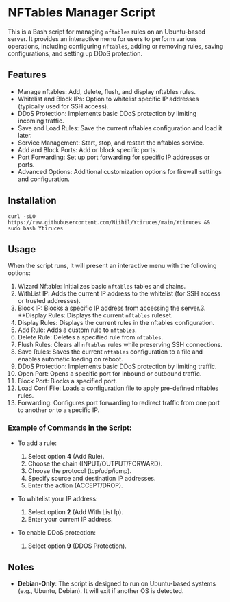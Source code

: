 # NFTables Manager Script

This is a Bash script for managing `nftables` rules on an Ubuntu-based server. It provides an interactive menu for users to perform various operations, including configuring `nftables`, adding or removing rules, saving configurations, and setting up DDoS protection.

## Features

- Manage nftables: Add, delete, flush, and display nftables rules.
- Whitelist and Block IPs: Option to whitelist specific IP addresses (typically used for SSH access).
- DDoS Protection: Implements basic DDoS protection by limiting incoming traffic.
- Save and Load Rules: Save the current nftables configuration and load it later.
- Service Management: Start, stop, and restart the nftables service.
- Add and Block Ports: Add or block specific ports.
- Port Forwarding: Set up port forwarding for specific IP addresses or ports.
- Advanced Options: Additional customization options for firewall settings and configuration.


## Installation

```
curl -sLO https://raw.githubusercontent.com/Niihil/Ytiruces/main/Ytiruces && sudo bash Ytiruces
```

## Usage

When the script runs, it will present an interactive menu with the following options:

1.  Wizard Nftable: Initializes basic `nftables` tables and chains.
2.  WithList IP: Adds the current IP address to the whitelist (for SSH access or trusted addresses).
3.  Block IP: Blocks a specific IP address from accessing the server.3. **Display Rules: Displays the current `nftables` ruleset.
4.  Display Rules: Displays the current rules in the nftables configuration.
5.  Add Rule: Adds a custom rule to `nftables`.
6.  Delete Rule: Deletes a specified rule from `nftables`.
7.  Flush Rules: Clears all `nftables` rules while preserving SSH connections.
8.  Save Rules: Saves the current `nftables` configuration to a file and enables automatic loading on reboot.
9.  DDoS Protection: Implements basic DDoS protection by limiting traffic.
10. Open Port: Opens a specific port for inbound or outbound traffic.
11. Block Port: Blocks a specified port.
12. Load Conf File: Loads a configuration file to apply pre-defined nftables rules.
13. Forwarding: Configures port forwarding to redirect traffic from one port to another or to a specific IP.


### Example of Commands in the Script:

- To add a rule:
  1. Select option **4** (Add Rule).
  2. Choose the chain (INPUT/OUTPUT/FORWARD).
  3. Choose the protocol (tcp/udp/icmp).
  4. Specify source and destination IP addresses.
  5. Enter the action (ACCEPT/DROP).

- To whitelist your IP address:
  1. Select option **2** (Add With List Ip).
  2. Enter your current IP address.

- To enable DDoS protection:
  1. Select option **9** (DDOS Protection).

## Notes

- **Debian-Only**: The script is designed to run on Ubuntu-based systems (e.g., Ubuntu, Debian). It will exit if another OS is detected.



